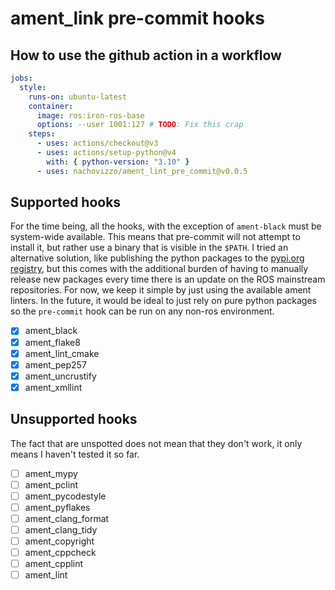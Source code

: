 # ament_link pre-commit hooks

## How to use the github action in a workflow

```yaml
jobs:
  style:
    runs-on: ubuntu-latest
    container:
      image: ros:iron-ros-base
      options: --user 1001:127 # TODO: Fix this crap
    steps:
      - uses: actions/checkout@v3
      - uses: actions/setup-python@v4
        with: { python-version: "3.10" }
      - uses: nachovizzo/ament_lint_pre_commit@v0.0.5
```

## Supported hooks

For the time being, all the hooks, with the exception of `ament-black` must be
system-wide available. This means that pre-commit will not attempt to install
it, but rather use a binary that is visible in the `$PATH`. I tried an
alternative solution, like publishing the python packages to the [pypi.org
registry](https://pypi.org/search/?q=%22ament_%22&o=), but this comes with the
additional burden of having to manually release new packages every time there
is an update on the ROS mainstream repositories. For now, we keep it simple by
just using the available ament linters. In the future, it would be ideal to
just rely on pure python packages so the `pre-commit` hook can be run on any
non-ros environment.

- [x] ament_black
- [x] ament_flake8
- [x] ament_lint_cmake
- [x] ament_pep257
- [x] ament_uncrustify
- [x] ament_xmllint

## Unsupported hooks

The fact that are unspotted does not mean that they don't work, it only means
I haven't tested it so far.

- [ ] ament_mypy
- [ ] ament_pclint
- [ ] ament_pycodestyle
- [ ] ament_pyflakes
- [ ] ament_clang_format
- [ ] ament_clang_tidy
- [ ] ament_copyright
- [ ] ament_cppcheck
- [ ] ament_cpplint
- [ ] ament_lint
